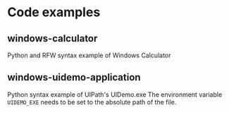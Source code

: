 # Code examples

## windows-calculator

Python and RFW syntax example of Windows Calculator

## windows-uidemo-application

Python syntax example of UIPath's UIDemo.exe
The environment variable `UIDEMO_EXE` needs to be set to the absolute path of the file.
